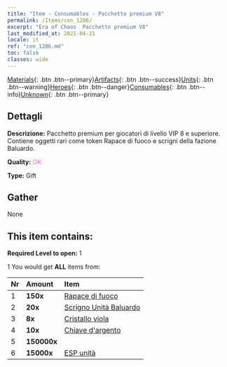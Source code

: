 ```yaml
---
title: "Item - Consumables - Pacchetto premium V8"
permalink: /Items/con_1286/
excerpt: "Era of Chaos  Pacchetto premium V8"
last_modified_at: 2021-04-21
locale: it
ref: "con_1286.md"
toc: false
classes: wide
---
```

 [Materials](/it/Items/){: .btn .btn--primary}[Artifacts](/it/Items/Artifacts/){: .btn .btn--success}[Units](/it/Items/Units/){: .btn .btn--warning}[Heroes](/it/Items/Heroes/){: .btn .btn--danger}[Consumables](/it/Items/Consumables/){: .btn .btn--info}[Unknown](/it/Items/Unknown/){: .btn .btn--primary}

## Dettagli
 **Descrizione:** Pacchetto premium per giocatori di livello VIP 8 e superiore. Contiene oggetti rari come token Rapace di fuoco e scrigni della fazione Baluardo.

 **Quality:** <span style="color: #DA70D6">OK</span>

 **Type:** Gift

## Gather

  None

## This item contains:

 **Required Level to open:** 1

 1 You would get **ALL** items  from:

  | Nr | Amount |     Item    |
  |:---|:-------|:------------|
  | 1 |  **150x** | [Rapace di fuoco](/it/Items/unt_268/) |  | 
  | 2 |  **20x** | [Scrigno Unità Baluardo](/it/Items/con_1270/) |  | 
  | 3 |  **8x** | [Cristallo viola](/it/Items/con_720/) |  | 
  | 4 |  **10x** | [Chiave d'argento](/it/Items/con_693/) |  | 
  | 5 |  **150000x** | <i class="fas fa-coins"/> |  | 
  | 6 |  **15000x** | [ESP unità](/it/Items/con_902/) |  | 
